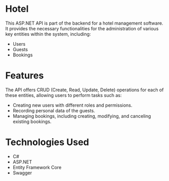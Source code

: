 # Hotel
This ASP.NET API is part of the backend for a hotel management software. It provides the necessary functionalities for the administration of various key entities within the system, including:
- Users
- Guests
- Bookings

# Features
The API offers CRUD (Create, Read, Update, Delete) operations for each of these entities, allowing users to perform tasks such as:

- Creating new users with different roles and permissions.
- Recording personal data of the guests.
- Managing bookings, including creating, modifying, and canceling existing bookings.

# Technologies Used
- C#
- ASP.NET
- Entity Framework Core
- Swagger
